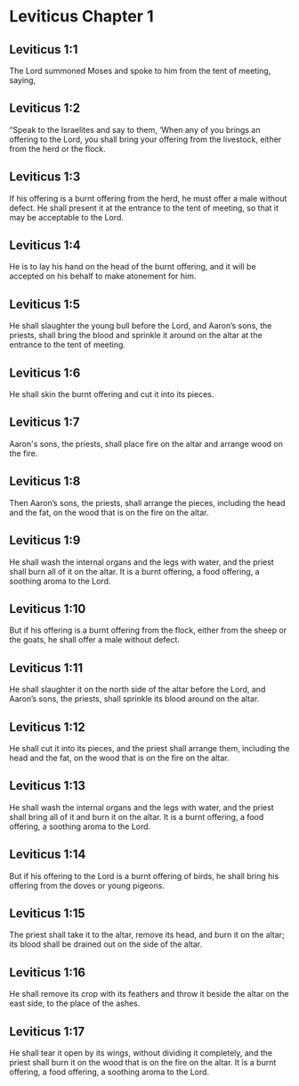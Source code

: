 # Leviticus Chapter 1

## Leviticus 1:1
The Lord summoned Moses and spoke to him from the tent of meeting, saying,

## Leviticus 1:2
“Speak to the Israelites and say to them, ‘When any of you brings an offering to the Lord, you shall bring your offering from the livestock, either from the herd or the flock.

## Leviticus 1:3
If his offering is a burnt offering from the herd, he must offer a male without defect. He shall present it at the entrance to the tent of meeting, so that it may be acceptable to the Lord.

## Leviticus 1:4
He is to lay his hand on the head of the burnt offering, and it will be accepted on his behalf to make atonement for him.

## Leviticus 1:5
He shall slaughter the young bull before the Lord, and Aaron’s sons, the priests, shall bring the blood and sprinkle it around on the altar at the entrance to the tent of meeting.

## Leviticus 1:6
He shall skin the burnt offering and cut it into its pieces.

## Leviticus 1:7
Aaron's sons, the priests, shall place fire on the altar and arrange wood on the fire.

## Leviticus 1:8
Then Aaron’s sons, the priests, shall arrange the pieces, including the head and the fat, on the wood that is on the fire on the altar.

## Leviticus 1:9
He shall wash the internal organs and the legs with water, and the priest shall burn all of it on the altar. It is a burnt offering, a food offering, a soothing aroma to the Lord.

## Leviticus 1:10
But if his offering is a burnt offering from the flock, either from the sheep or the goats, he shall offer a male without defect.

## Leviticus 1:11
He shall slaughter it on the north side of the altar before the Lord, and Aaron’s sons, the priests, shall sprinkle its blood around on the altar.

## Leviticus 1:12
He shall cut it into its pieces, and the priest shall arrange them, including the head and the fat, on the wood that is on the fire on the altar.

## Leviticus 1:13
He shall wash the internal organs and the legs with water, and the priest shall bring all of it and burn it on the altar. It is a burnt offering, a food offering, a soothing aroma to the Lord.

## Leviticus 1:14
But if his offering to the Lord is a burnt offering of birds, he shall bring his offering from the doves or young pigeons.

## Leviticus 1:15
The priest shall take it to the altar, remove its head, and burn it on the altar; its blood shall be drained out on the side of the altar.

## Leviticus 1:16
He shall remove its crop with its feathers and throw it beside the altar on the east side, to the place of the ashes.

## Leviticus 1:17
He shall tear it open by its wings, without dividing it completely, and the priest shall burn it on the wood that is on the fire on the altar. It is a burnt offering, a food offering, a soothing aroma to the Lord.

